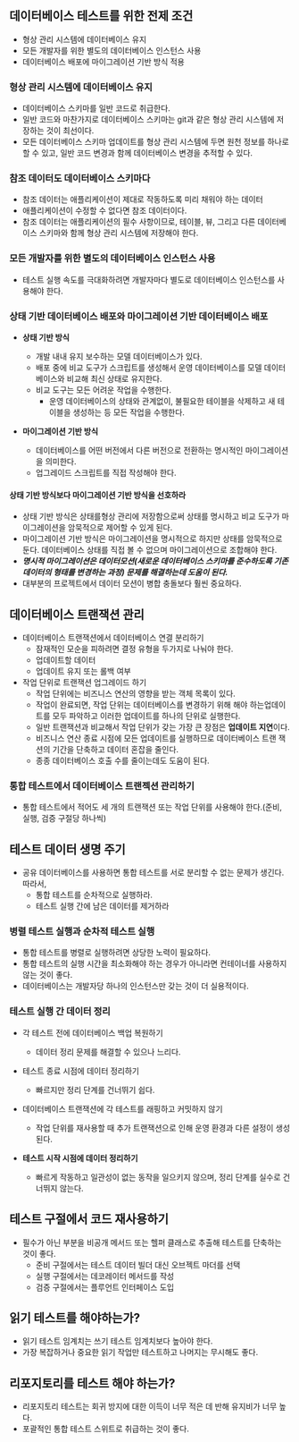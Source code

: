 ## 데이터베이스 테스트를 위한 전제 조건

- 형상 관리 시스템에 데이터베이스 유지
- 모든 개발자를 위한 별도의 데이터베이스 인스턴스 사용
- 데이터베이스 배포에 마이그레이션 기반 방식 적용

### 형상 관리 시스템에 데이터베이스 유지

- 데이터베이스 스키마를 일반 코드로 취급한다.
- 일반 코드와 마찬가지로 데이터베이스 스키마는 git과 같은 형상 관리 시스템에 저장하는 것이 최선이다.
- 모든 데이터베이스 스키마 업데이트를 형상 관리 시스템에 두면 원천 정보를 하나로 할 수 있고, 일반 코드 변경과 함께 데이터베이스 변경을 추적할 수 있다.

### 참조 데이터도 데이터베이스 스키마다

- 참조 데이터는 애플리케이션이 제대로 작동하도록 미리 채워야 하는 데이터
- 애플리케이션이 수정할 수 없다면 참조 데이터이다.
- 참조 데이터는 애플리케이션의 필수 사항이므로, 테이블, 뷰, 그리고 다른 데이터베이스 스키마와 함께 형상 관리 시스템에 저장해야 한다.

### 모든 개발자를 위한 별도의 데이터베이스 인스턴스 사용

- 테스트 실행 속도를 극대화하려면 개발자마다 별도로 데이터베이스 인스턴스를 사용해야 한다.

### 상태 기반 데이터베이스 배포와 마이그레이션 기반 데이터베이스 배포

- **상태 기반 방식**

  - 개발 내내 유지 보수하는 모델 데이터베이스가 있다.
  - 배포 중에 비교 도구가 스크립트를 생성해서 운영 데이터베이스를 모델 데이터베이스와 비교해 최신 상태로 유지한다.
  - 비교 도구는 모든 어려운 작업을 수행한다.
    - 운영 데이터베이스의 상태와 관계없이, 불필요한 테이블을 삭제하고 새 테이블을 생성하는 등 모든 작업을 수행한다.

- **마이그레이션 기반 방식**
  - 데이터베이스를 어떤 버전에서 다른 버전으로 전환하는 명시적인 마이그레이션을 의미한다.
  - 업그레이드 스크립트를 직접 작성해야 한다.

#### 상태 기반 방식보다 마이그레이션 기반 방식을 선호하라

- 상태 기반 방식은 상태를형상 관리에 저장함으로써 상태를 명시하고 비교 도구가 마이그레이션을 암묵적으로 제어할 수 있게 된다.
- 마이그레이션 기반 방식은 마이그레이션을 명시적으로 하지만 상태를 암묵적으로 둔다. 데이터베이스 상태를 직접 볼 수 없으며 마이그레이션으로 조합해야 한다.
- **_명시적 마이그레이션은 데이터모션(새로운 데이터베이스 스키마를 준수하도록 기존 데이터의 형태를 변경하는 과정) 문제를 해결하는데 도움이 된다._**
- 대부분의 프로젝트에서 데이터 모션이 병합 충돌보다 훨씬 중요하다.

## 데이터베이스 트랜잭션 관리

- 데이터베이스 트랜잭션에서 데이터베이스 연결 분리하기
  - 잠재적인 모순을 피하려면 결정 유형을 두가지로 나눠야 한다.
  - 업데이트할 데이터
  - 업데이트 유지 또는 롤백 여부
- 작업 단위로 트랜잭션 업그레이드 하기
  - 작업 단위에는 비즈니스 연산의 영향을 받는 객체 목록이 있다.
  - 작업이 완료되면, 작업 단위는 데이터베이스를 변경하기 위해 해야 하는업데이트를 모두 파악하고 이러한 업데이트를 하나의 단위로 실행한다.
  - 일반 트랜잭션과 비교해서 작업 단위가 갖는 가장 큰 장점은 **업데이트 지연**이다.
  - 비즈니스 연산 종료 시점에 모든 업데이트를 실행하므로 데이터베이스 트랜 잭션의 기간을 단축하고 데이터 혼잡을 줄인다.
  - 종종 데이터베이스 호출 수를 줄이는데도 도움이 된다.

### 통합 테스트에서 데이터베이스 트랜젝션 관리하기

- 통합 테스트에서 적어도 세 개의 트랜잭션 또는 작업 단위를 사용해야 한다.(준비, 실행, 검증 구절당 하나씩)

## 테스트 데이터 생명 주기

- 공유 데이터베이스를 사용하면 통합 테스트를 서로 분리할 수 없는 문제가 생긴다. 따라서,
  - 통합 테스트를 순차적으로 실행하라.
  - 테스트 실행 간에 남은 데이터를 제거하라

### 병렬 테스트 실행과 순차적 테스트 실행

- 통합 테스트를 병렬로 실행하려면 상당한 노력이 필요하다.
- 통합 테스트의 실행 시간을 최소화해야 하는 경우가 아니라면 컨테이너를 사용하지 않는 것이 좋다.
- 데이터베이스는 개발자당 하나의 인스턴스만 갖는 것이 더 실용적이다.

### 테스트 실행 간 데이터 정리

- 각 테스트 전에 데이터베이스 백업 복원하기

  - 데이터 정리 문제를 해결할 수 있으나 느리다.

- 테스트 종료 시점에 데이터 정리하기

  - 빠르지만 정리 단계를 건너뛰기 쉽다.

- 데이터베이스 트랜잭션에 각 테스트를 래핑하고 커밋하지 않기

  - 작업 단위를 재사용할 때 추가 트랜잭션으로 인해 운영 환경과 다른 설정이 생성된다.

- **테스트 시작 시점에 데이터 정리하기**
  - 빠르게 작동하고 일관성이 없는 동작을 일으키지 않으며, 정리 단계를 실수로 건너뛰지 않는다.

## 테스트 구절에서 코드 재사용하기

- 필수가 아닌 부분을 비공개 메서드 또는 헬퍼 클래스로 추출해 테스트를 단축하는 것이 좋다.
  - 준비 구절에서는 테스트 데이터 빌더 대신 오브젝트 마더를 선택
  - 실행 구절에서는 데코레이터 메서드를 작성
  - 검증 구절에서는 플루언트 인터페이스 도입

## 읽기 테스트를 해야하는가?

- 읽기 테스트 임계치는 쓰기 테스트 임계치보다 높아야 한다.
- 가장 복잡하거나 중요한 읽기 작업만 테스트하고 나머지는 무시해도 좋다.

## 리포지토리를 테스트 해야 하는가?

- 리포지토리 테스트는 회귀 방지에 대한 이득이 너무 적은 데 반해 유지비가 너무 높다.
- 포괄적인 통합 테스트 스위트로 취급하는 것이 좋다.
